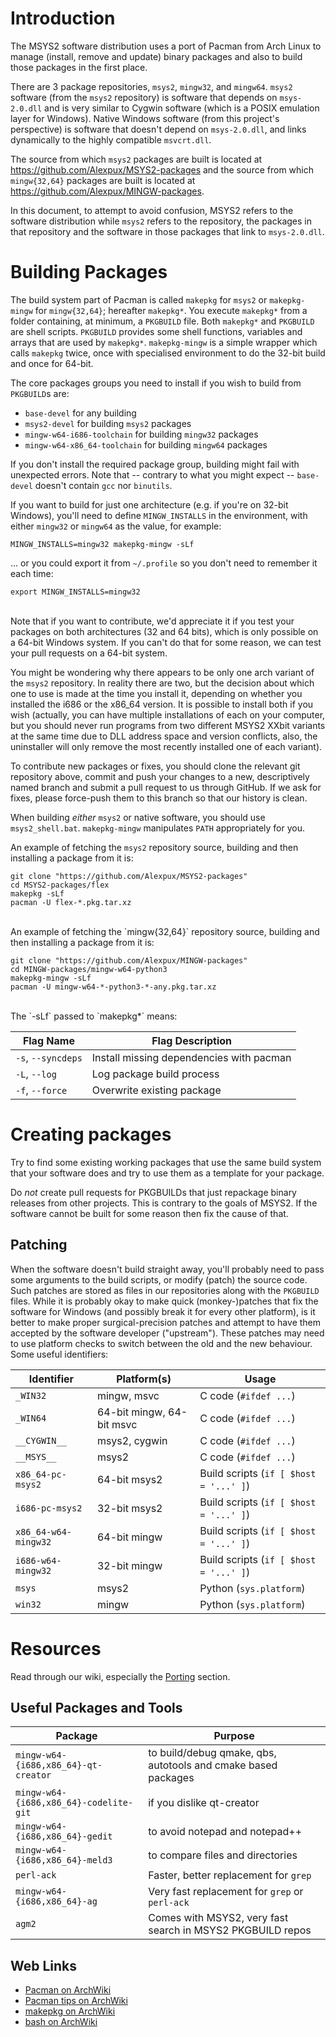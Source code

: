 Introduction
============

The MSYS2 software distribution uses a port of Pacman from Arch Linux to manage (install, remove and update) binary packages and also to build those packages in the first place.

There are 3 package repositories, `msys2`, `mingw32`, and `mingw64`. `msys2` software (from the `msys2` repository) is software that depends on `msys-2.0.dll` and is very similar to Cygwin software (which is a POSIX emulation layer for Windows). Native Windows software (from this project's perspective) is software that doesn't depend on `msys-2.0.dll`, and links dynamically to the highly compatible `msvcrt.dll`.

The source from which `msys2` packages are built is located at <https://github.com/Alexpux/MSYS2-packages> and the source from which `mingw{32,64}` packages are built is located at <https://github.com/Alexpux/MINGW-packages>.

In this document, to attempt to avoid confusion, MSYS2 refers to the software distribution while `msys2` refers to the repository, the packages in that repository and the software in those packages that link to `msys-2.0.dll`.

Building Packages
=================

The build system part of Pacman is called `makepkg` for `msys2` or `makepkg-mingw` for `mingw{32,64}`; hereafter `makepkg*`. You execute `makepkg*` from a folder containing, at minimum, a `PKGBUILD` file. Both `makepkg*` and `PKGBUILD` are shell scripts. `PKGBUILD` provides some shell functions, variables and arrays that are used by `makepkg*`. `makepkg-mingw` is a simple wrapper which calls `makepkg` twice, once with specialised environment to do the 32-bit build and once for 64-bit.

The core packages groups you need to install if you wish to build from `PKGBUILD`s are:
 - `base-devel` for any building
 - `msys2-devel` for building `msys2` packages
 - `mingw-w64-i686-toolchain` for building `mingw32` packages
 - `mingw-w64-x86_64-toolchain` for building `mingw64` packages

If you don't install the required package group, building might fail with unexpected errors. Note that -- contrary to what you might expect -- `base-devel` doesn't contain `gcc` nor `binutils`.

If you want to build for just one architecture (e.g. if you're on 32-bit Windows), you'll need to define `MINGW_INSTALLS` in the environment, with either `mingw32` or `mingw64` as the value, for example:

    MINGW_INSTALLS=mingw32 makepkg-mingw -sLf

... or you could export it from `~/.profile` so you don't need to remember it each time:

    export MINGW_INSTALLS=mingw32

<br>
Note that if you want to contribute, we'd appreciate it if you test your packages on both architectures (32 and 64 bits), which is only possible on a 64-bit Windows system. If you can't do that for some reason, we can test your pull requests on a 64-bit system.

You might be wondering why there appears to be only one arch variant of the `msys2` repository. In reality there are two, but the decision about which one to use is made at the time you install it, depending on whether you installed the i686 or the x86_64 version. It is possible to install both if you wish (actually, you can have multiple installations of each on your computer, but you should never run programs from two different MSYS2 XXbit variants at the same time due to DLL address space and version conflicts, also, the uninstaller will only remove the most recently installed one of each variant).

To contribute new packages or fixes, you should clone the relevant git repository above, commit and push your changes to a new, descriptively named branch and submit a pull request to us through GitHub. If we ask for fixes, please force-push them to this branch so that our history is clean.

When building *either* `msys2` or native software, you should use `msys2_shell.bat`. `makepkg-mingw` manipulates `PATH` appropriately for you.

An example of fetching the `msys2` repository source, building and then installing a package from it is:

    git clone "https://github.com/Alexpux/MSYS2-packages"
    cd MSYS2-packages/flex
    makepkg -sLf
    pacman -U flex-*.pkg.tar.xz

<br>
An example of fetching the `mingw{32,64}` repository source, building and then installing a package from it is:

    git clone "https://github.com/Alexpux/MINGW-packages"
    cd MINGW-packages/mingw-w64-python3
    makepkg-mingw -sLf
    pacman -U mingw-w64-*-python3-*-any.pkg.tar.xz

<br>
The `-sLf` passed to `makepkg*` means:

Flag Name          | Flag Description
-------------------|-----------------------------------------
`-s`, `--syncdeps` | Install missing dependencies with pacman
`-L`, `--log`      | Log package build process
`-f`, `--force`    | Overwrite existing package


Creating packages
=================

Try to find some existing working packages that use the same build system that your software does and try to use them as a template for your package.

Do *not* create pull requests for PKGBUILDs that just repackage binary releases from other projects. This is contrary to the goals of MSYS2. If the software cannot be built for some reason then fix the cause of that.

Patching
--------

When the software doesn't build straight away, you'll probably need to pass some arguments to the build scripts, or modify (patch) the source code. Such patches are stored as files in our repositories along with the `PKGBUILD` files. While it is probably okay to make quick (monkey-)patches that fix the software for Windows (and possibly break it for every other platform), is it better to make proper surgical-precision patches and attempt to have them accepted by the software developer ("upstream"). These patches may need to use platform checks to switch between the old and the new behaviour. Some useful identifiers:

Identifier           | Platform(s)                | Usage
---------------------|----------------------------|----------------------------
`_WIN32`             | mingw, msvc                | C code (`#ifdef ...`)
`_WIN64`             | 64-bit mingw, 64-bit msvc  | C code (`#ifdef ...`)
`__CYGWIN__`         | msys2, cygwin              | C code (`#ifdef ...`)
`__MSYS__`           | msys2                      | C code (`#ifdef ...`)
`x86_64-pc-msys2`    | 64-bit msys2               | Build scripts (`if [ $host = '...' ]`)
`i686-pc-msys2`      | 32-bit msys2               | Build scripts (`if [ $host = '...' ]`)
`x86_64-w64-mingw32` | 64-bit mingw               | Build scripts (`if [ $host = '...' ]`)
`i686-w64-mingw32`   | 32-bit mingw               | Build scripts (`if [ $host = '...' ]`)
`msys`               | msys2                      | Python (`sys.platform`)
`win32`              | mingw                      | Python (`sys.platform`)


Resources
=========

Read through our wiki, especially the [Porting](https://sourceforge.net/p/msys2/wiki/Porting/) section.

Useful Packages and Tools
-------------------------

Package                                | Purpose
---------------------------------------|------------------------------------------------------------
`mingw-w64-{i686,x86_64}-qt-creator`   | to build/debug qmake, qbs, autotools and cmake based packages
`mingw-w64-{i686,x86_64}-codelite-git` | if you dislike qt-creator
`mingw-w64-{i686,x86_64}-gedit`        | to avoid notepad and notepad++
`mingw-w64-{i686,x86_64}-meld3`        | to compare files and directories
`perl-ack`                             | Faster, better replacement for `grep`
`mingw-w64-{i686,x86_64}-ag`           | Very fast replacement for `grep` or `perl-ack`
`agm2`                                 | Comes with MSYS2, very fast search in MSYS2 PKGBUILD repos

Web Links
---------

- [Pacman on ArchWiki](https://wiki.archlinux.org/index.php/Pacman)
- [Pacman tips on ArchWiki](https://wiki.archlinux.org/index.php/Pacman_tips)
- [makepkg on ArchWiki](https://wiki.archlinux.org/index.php/makepkg)
- [bash on ArchWiki](https://wiki.archlinux.org/index.php/bash)
